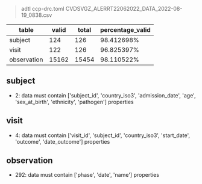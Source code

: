 >adtl ccp-drc.toml CVDSVGZ_ALERRT22062022_DATA_2022-08-19_0838.csv

|table          |valid  |total  |percentage_valid|
|---------------|-------|-------|----------------|
|subject        |124    |126    |98.412698% |
|visit          |122    |126    |96.825397% |
|observation    |15162  |15454  |98.110522% |

## subject

* 2: data must contain ['subject_id', 'country_iso3', 'admission_date', 'age', 'sex_at_birth', 'ethnicity', 'pathogen'] properties

## visit

* 4: data must contain ['visit_id', 'subject_id', 'country_iso3', 'start_date', 'outcome', 'date_outcome'] properties

## observation

* 292: data must contain ['phase', 'date', 'name'] properties
